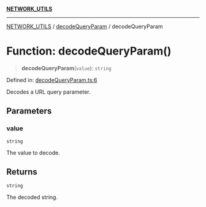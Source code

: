 [**NETWORK_UTILS**](../../README.md)

***

[NETWORK_UTILS](../../README.md) / [decodeQueryParam](../README.md) / decodeQueryParam

# Function: decodeQueryParam()

> **decodeQueryParam**(`value`): `string`

Defined in: [decodeQueryParam.ts:6](https://github.com/dailker/everyutil/blob/fb6c9c837496f567cf7883b581cd27d1c9507ebe/src/network/decodeQueryParam.ts#L6)

Decodes a URL query parameter.

## Parameters

### value

`string`

The value to decode.

## Returns

`string`

The decoded string.
